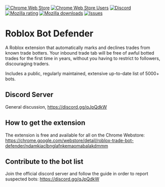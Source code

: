 [![Chrome Web Store](https://img.shields.io/chrome-web-store/stars/ndamkiaclbnglafnkemaomabalakdmmm?label=Chrome%20Rating&style=flat&logo=google)](https://chrome.google.com/webstore/detail/roblox-trade-bot-defender/ndamkiaclbnglafnkemaomabalakdmmm/)
[![Chrome Web Store Users](https://img.shields.io/chrome-web-store/users/ndamkiaclbnglafnkemaomabalakdmmm?label=Chrome%20Users&style=flat&logo=google)](https://chrome.google.com/webstore/detail/roblox-trade-bot-defender/ndamkiaclbnglafnkemaomabalakdmmm/)
[![Discord](https://img.shields.io/discord/733399004515270676?label=Discord&style=flat&logo=discord)](https://discord.gg/qJpQdkW)
[![Mozilla rating](https://img.shields.io/amo/stars/rblx-trade-bot-defender?label=Firefox%20Rating&style=flat&logo=firefox)](https://addons.mozilla.org/en-US/firefox/addon/rblx-trade-bot-defender/)
[![Mozilla downloads](https://img.shields.io/amo/users/rblx-trade-bot-defender?label=Firefox%20Users&style=flat&logo=firefox)](https://addons.mozilla.org/en-US/firefox/addon/rblx-trade-bot-defender/)
[![Issues](https://img.shields.io/github/issues/codetariat/bot-defender?style=flat&label=Issues)](https://github.com/codetariat/bot-defender/issues)

# Roblox Bot Defender

A Roblox extension that automatically marks and declines trades from known trade botters. Your inbound trade tab will be free of awful botted trades for the first time in years, without you having to restrict to followers, discouraging traders.

Includes a public, regularly maintained, extensive up-to-date list of 5000+ bots.

## Discord Server

General discussion, 
https://discord.gg/qJpQdkW

## How to get the extension

The extension is free and available for all on the Chrome Webstore:
https://chrome.google.com/webstore/detail/roblox-trade-bot-defender/ndamkiaclbnglafnkemaomabalakdmmm

## Contribute to the bot list

Join the official discord server and follow the guide in order to report suspected bots:
https://discord.gg/qJpQdkW